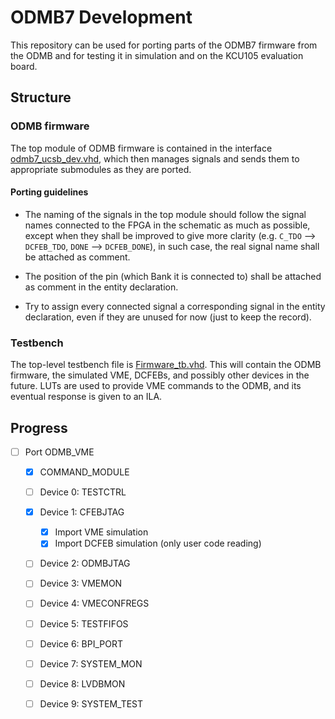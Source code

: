 # ODMB7 Development

This repository can be used for porting parts of the ODMB7 firmware from the ODMB and for testing it in simulation and on the KCU105 evaluation board. 

## Structure

### ODMB firmware
The top module of ODMB firmware is contained in the interface [odmb7_ucsb_dev.vhd](/source/odmb7_ucsb_dev.vhd), which then manages signals and sends them to
appropriate submodules as they are ported. 

#### Porting guidelines
- The naming of the signals in the top module should follow the signal names connected to the FPGA in the schematic as much as possible, except when they shall be
  improved to give more clarity  (e.g. `C_TDO` --> `DCFEB_TDO`, `DONE` --> `DCFEB_DONE`), in such case, the real signal name shall be attached as comment.

- The position of the pin (which Bank it is connected to) shall be attached as comment in the entity declaration.

- Try to assign every connected signal a corresponding signal in the entity declaration, even if they are unused for now (just to keep the record).


### Testbench
The top-level testbench file is [Firmware_tb.vhd](testbench/source/Firmware_tb.vhd). This will contain the ODMB firmware, the simulated VME, DCFEBs, and possibly
other devices in the future. LUTs are used to provide VME commands to the ODMB, and its eventual response is given to an ILA. 


## Progress

- [ ] Port ODMB_VME 
  - [X] COMMAND_MODULE
  - [ ] Device 0: TESTCTRL
  - [X] Device 1: CFEBJTAG
    - [X] Import VME simulation
    - [X] Import DCFEB simulation (only user code reading)
  - [ ] Device 2: ODMBJTAG
  - [ ] Device 3: VMEMON
  - [ ] Device 4: VMECONFREGS
  - [ ] Device 5: TESTFIFOS
  - [ ] Device 6: BPI_PORT
  - [ ] Device 7: SYSTEM_MON
  - [ ] Device 8: LVDBMON
  - [ ] Device 9: SYSTEM_TEST


